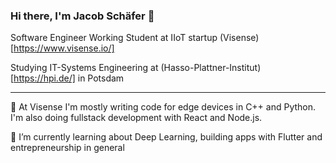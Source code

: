 ### Hi there, I'm Jacob Schäfer 👋

Software Engineer Working Student at IIoT startup (Visense)[https://www.visense.io/]

Studying IT-Systems Engineering at (Hasso-Plattner-Institut)[https://hpi.de/] in Potsdam

---

<!--
**jacob271/jacob271** is a ✨ _special_ ✨ repository because its `README.md` (this file) appears on your GitHub profile.
-->

🔭 At Visense I'm mostly writing code for edge devices in C++ and Python. I'm also doing fullstack development with React and Node.js.

🌱 I’m currently learning about Deep Learning, building apps with Flutter and entrepreneurship in general

<!--
- ⚡ Fun fact: My shoe size is 42
-->
